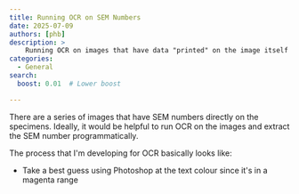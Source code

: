 ```yaml
---
title: Running OCR on SEM Numbers
date: 2025-07-09
authors: [phb]
description: >
    Running OCR on images that have data "printed" on the image itself to include in metadata.
categories:
  - General
search:
  boost: 0.01  # Lower boost

---
```

There are a series of images that have SEM numbers directly on the specimens. Ideally, it would be helpful to run OCR on the images and extract the SEM number programmatically.

The process that I'm developing for OCR basically looks like:
- Take a best guess using Photoshop at the text colour since it's in a magenta range